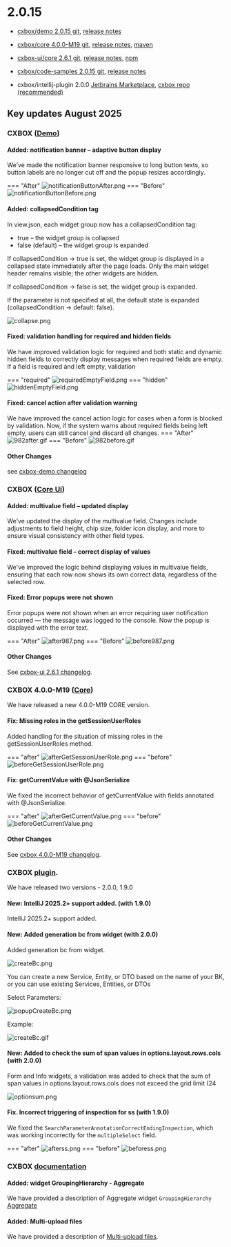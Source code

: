 # 2.0.15

* [cxbox/demo 2.0.15 git](https://github.com/CX-Box/cxbox-demo/tree/v.2.0.15), [release notes](https://github.com/CX-Box/cxbox-demo/releases/tag/v.2.0.15)

* [cxbox/core 4.0.0-M19 git](https://github.com/CX-Box/cxbox/tree/cxbox-4.0.0-M19), [release notes](https://github.com/CX-Box/cxbox/releases/tag/cxbox-4.0.0-M19), [maven](https://central.sonatype.com/artifact/org.cxbox/cxbox-starter-parent/4.0.0-M19)

* [cxbox-ui/core 2.6.1 git](https://github.com/CX-Box/cxbox-ui/tree/2.6.1), [release notes](https://github.com/CX-Box/cxbox-ui/releases/tag/2.6.1), [npm](https://www.npmjs.com/package/@cxbox-ui/core/v/2.6.1)

* [cxbox/code-samples 2.0.15 git](https://github.com/CX-Box/cxbox-code-samples/tree/v.2.0.15), [release notes](https://github.com/CX-Box/cxbox-code-samples/releases/tag/v.2.0.15)  

* cxbox/intellij-plugin 2.0.0 [Jetbrains Marketplace](https://plugins.jetbrains.com/plugin/19523-platform-tools#), [cxbox repo (recommended)](https://doc.cxbox.org/new/version2014/#added-intellij-20251-support)


## **Key updates August 2025**

### CXBOX ([Demo](http://demo.cxbox.org))  

#### Added: notification banner – adaptive button display
We’ve made the notification banner responsive to long button texts, so button labels are no longer cut off and the popup resizes accordingly.

=== "After"
    ![notificationButtonAfter.png](v2/0/15/notificationButtonAfter.png)
=== "Before"
    ![notificationButtonBefore.png](v2/0/15/notificationButtonBefore.png)

#### Added:  collapsedCondition tag

In view.json, each widget group now has a collapsedCondition tag:

* true – the widget group is collapsed
* false (default) – the widget group is expanded

If collapsedCondition -> true is set, the widget group is displayed in a collapsed state immediately after the page loads. Only the main widget header remains visible; the other widgets are hidden.

If collapsedCondition -> false is set, the widget group is expanded.

If the parameter is not specified at all, the default state is expanded (collapsedCondition -> default: false).

![collapse.png](v2/0/15/collapse.png)

#### Fixed: validation handling for required and hidden fields

We have improved validation logic for required and both static and dynamic hidden fields to correctly display messages when required fields are empty. If a field is required and left empty, validation 

=== "required"
    ![requiredEmptyField.png](v2/0/15/requiredEmptyField.png)
=== "hidden"
    ![hiddenEmptyField.png](v2/0/15/hiddenEmptyField.png)

#### Fixed: cancel action after validation warning
We have improved the cancel action logic for cases when a form is blocked by validation. Now, if the system warns about required fields being left empty, users can still cancel and discard all changes.
=== "After"
    ![982after.gif](v2/0/15/982after.gif)
=== "Before"
    ![982before.gif](v2/0/15/982before.gif) 


#### Other Changes
see [cxbox-demo changelog](https://github.com/CX-Box/cxbox-demo/releases/tag/v.2.0.15)


### CXBOX ([Core Ui](https://github.com/CX-Box/cxbox-ui/releases/tag/2.6.1))

#### Added: multivalue field – updated display
We’ve updated the display of the multivalue field. Changes include adjustments to field height, chip size, folder icon display, and more to ensure visual consistency with other field types.

#### Fixed: multivalue field – correct display of values
We've improved the logic behind displaying values in multivalue fields, ensuring that each row now shows its own correct data, regardless of the selected row.

#### Fixed: Error popups were not shown
Error popups were not shown when an error requiring user notification occurred — the message was logged to the console.
Now the popup is displayed with the error text.

=== "After"
    ![after987.png](v2/0/15/after987.png)
=== "Before"
    ![before987.png](v2/0/15/before987.png)

#### Other Changes
See [cxbox-ui 2.6.1 changelog](https://github.com/CX-Box/cxbox-ui/releases/tag/2.6.1).


### CXBOX 4.0.0-M19 ([Core](https://github.com/CX-Box/cxbox/tree/cxbox-4.0.0-M19))

We have released a new 4.0.0-M19 CORE version.
#### Fix: Missing roles in the getSessionUserRoles
Added handling for the situation of missing roles in the getSessionUserRoles method.

=== "after"
    ![afterGetSessionUserRole.png](v2/0/15/afterGetSessionUserRole.png)
=== "before"
    ![beforeGetSessionUserRole.png](v2/0/15/beforeGetSessionUserRole.png)

#### Fix: getCurrentValue with @JsonSerialize
We fixed the incorrect behavior of getCurrentValue with fields annotated with @JsonSerialize.

=== "after"
    ![afterGetCurrentValue.png](v2/0/15/afterGetCurrentValue.png)
=== "before"
    ![beforeGetCurrentValue.png](v2/0/15/beforeGetCurrentValue.png)

#### Other Changes
See [cxbox 4.0.0-M19 changelog](https://github.com/CX-Box/cxbox/releases/tag/cxbox-4.0.0-M19).


### CXBOX [plugin](https://plugins.jetbrains.com/plugin/19523-platform-tools).

We have released two versions - 2.0.0, 1.9.0

#### New: IntelliJ 2025.2+ support added. (with 1.9.0)
IntelliJ 2025.2+ support added.

#### New: Added generation bc from widget (with 2.0.0)
Added generation bc from widget.

![createBc.png](v2/0/15/createBc.png)

You can create a new Service, Entity, or DTO based on the name of your BK, or you can use existing Services, Entities, or DTOs

Select Parameters:

![popupCreateBc.png](v2/0/15/popupCreateBc.png)

Example:

![createBc.gif](v2/0/15/createBc.gif)

#### New: Added to check the sum of span values in options.layout.rows.cols  (with 2.0.0)
Form and Info widgets, a validation was added to check that the sum of span values in options.layout.rows.cols does not exceed the grid limit (24

![optionsum.png](v2/0/15/optionsum.png)

#### Fix. Incorrect triggering of inspection for ss (with 1.9.0)
We fixed the `SearchParameterAnnotationCorrectEndingInspection`, which was working incorrectly for the `multipleSelect` field.

=== "after"
    ![afterss.png](v2/0/15/afterss.png)
=== "before"
    ![beforess.png](v2/0/15/beforess.png)

### CXBOX [documentation](https://doc.cxbox.org/)  

#### Added: widget GroupingHierarchy - Aggregate
We have provided a description of Aggregate widget `GroupingHierarchy` [Aggregate](https://doc.cxbox.org/widget/type/groupinghierarchy/groupinghierarchy/#data-aggregation)   

#### Added: Multi-upload files
We have provided a description of [Multi-upload files](https://doc.cxbox.org/widget/type/property/bullupload/bulkupload/).

